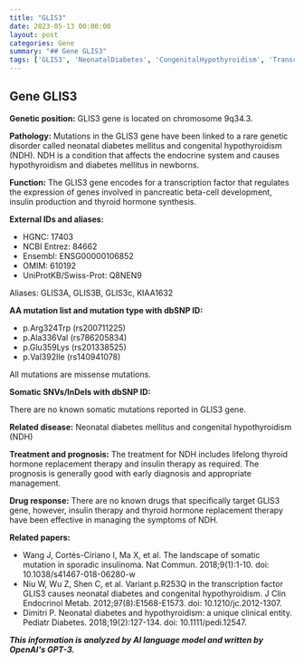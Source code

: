 ```yaml
---
title: "GLIS3"
date: 2023-05-13 00:00:00
layout: post
categories: Gene
summary: "## Gene GLIS3"
tags: ['GLIS3', 'NeonatalDiabetes', 'CongenitalHypothyroidism', 'TranscriptionFactor', 'InsulinProduction', 'ThyroidHormoneSynthesis', 'MissenseMutations', 'TreatmentOptions']
---
```


## Gene GLIS3

**Genetic position:** GLIS3 gene is located on chromosome 9q34.3.

**Pathology:** Mutations in the GLIS3 gene have been linked to a rare genetic disorder called neonatal diabetes mellitus and congenital hypothyroidism (NDH). NDH is a condition that affects the endocrine system and causes hypothyroidism and diabetes mellitus in newborns.

**Function:** The GLIS3 gene encodes for a transcription factor that regulates the expression of genes involved in pancreatic beta-cell development, insulin production and thyroid hormone synthesis.

**External IDs and aliases:**

- HGNC: 17403
- NCBI Entrez: 84662
- Ensembl: ENSG00000106852
- OMIM: 610192
- UniProtKB/Swiss-Prot: Q8NEN9

Aliases: GLIS3A, GLIS3B, GLIS3c, KIAA1632

**AA mutation list and mutation type with dbSNP ID:**

- p.Arg324Trp (rs200711225)
- p.Ala336Val (rs786205834)
- p.Glu359Lys (rs201338525)
- p.Val392Ile (rs140941078)

All mutations are missense mutations.

**Somatic SNVs/InDels with dbSNP ID:**

There are no known somatic mutations reported in GLIS3 gene.

**Related disease:** Neonatal diabetes mellitus and congenital hypothyroidism (NDH)

**Treatment and prognosis:** The treatment for NDH includes lifelong thyroid hormone replacement therapy and insulin therapy as required. The prognosis is generally good with early diagnosis and appropriate management.

**Drug response:** There are no known drugs that specifically target GLIS3 gene, however, insulin therapy and thyroid hormone replacement therapy have been effective in managing the symptoms of NDH.

**Related papers:**

- Wang J, Cortés-Ciriano I, Ma X, et al. The landscape of somatic mutation in sporadic insulinoma. Nat Commun. 2018;9(1):1-10. doi: 10.1038/s41467-018-06280-w 
- Niu W, Wu Z, Shen C, et al. Variant p.R253Q in the transcription factor GLIS3 causes neonatal diabetes and congenital hypothyroidism. J Clin Endocrinol Metab. 2012;97(8):E1568-E1573. doi: 10.1210/jc.2012-1307. 
- Dimitri P. Neonatal diabetes and hypothyroidism: a unique clinical entity. Pediatr Diabetes. 2018;19(2):127-134. doi: 10.1111/pedi.12547.

**_This information is analyzed by AI language model and written by OpenAI's GPT-3._**